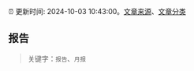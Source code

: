 :alarm_clock: 更新时间: 2024-10-03 10:43:00。[文章来源](/README.md)、[文章分类](/TAGS.md)

## 报告


> 关键字：`报告`、`月报`



